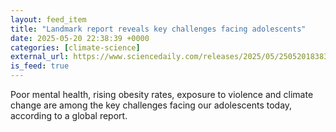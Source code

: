 ```yaml
---
layout: feed_item
title: "Landmark report reveals key challenges facing adolescents"
date: 2025-05-20 22:38:39 +0000
categories: [climate-science]
external_url: https://www.sciencedaily.com/releases/2025/05/250520183839.htm
is_feed: true
---
```


Poor mental health, rising obesity rates, exposure to violence and climate change are among the key challenges facing our adolescents today, according to a global report.
